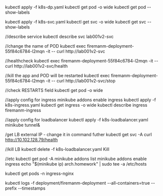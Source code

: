 kubectl apply -f k8s-dp.yaml
kubectl get pod -o wide
kubectl get pod  --show-labels

kubectl apply -f k8s-svc.yaml
kubectl get svc -o wide
kubectl get svc  --show-labels

//describe service
kubectl describe svc lab001v2-svc

//change the name of POD
kubectl exec firemanm-deployment-55f84c6784-l2mqn -it -- curl http://lab001v2-svc 

//healthcheck
kubectl exec firemanm-deployment-55f84c6784-l2mqn -it -- curl http://lab001v2-svc/health 

//kill the app and POD will be restarted
kubectl exec firemanm-deployment-55f84c6784-l2mqn -it -- curl http://lab001v2-svc/stop 

//check RESTARTS field
kubectl get pod -o wide 

//apply config for ingress
minikube addons enable ingress
kubectl apply -f k8s-ingress.yaml
kubectl get ingress -o wide
kubectl describe ingress firemanm-ingress

//apply config for loadbalancer
kubectl apply -f k8s-loadbalancer.yaml
minikube tunnel&

/get LB external IP - change it in command futher
kubectl get svc -A
curl http://10.102.128.79/health

//kill LB
kubectl delete -f k8s-loadbalancer.yaml
Kill <tunnel pid>

//etc
kubectl get pod -A
minikube addons list
minikube addons enable ingress
echo "$(minikube ip) arch.homework" | sudo tee -a /etc/hosts

kubectl get pods -n ingress-nginx

kubectl logs -f deployment/firemanm-deployment --all-containers=true --prefix --timestamps
